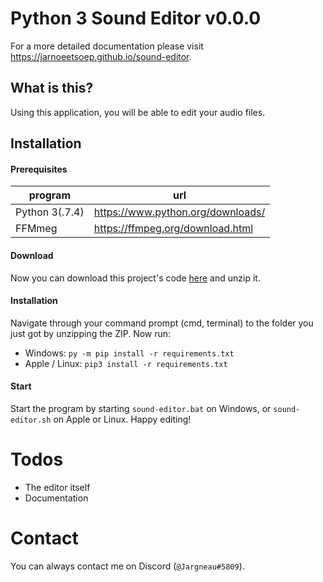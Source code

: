 # Python 3 Sound Editor v0.0.0
For a more detailed documentation please visit https://jarnoeetsoep.github.io/sound-editor.

## What is this?
Using this application, you will be able to edit your audio files.

## Installation

#### Prerequisites
program | url
------- | ---
Python 3(.7.4) | https://www.python.org/downloads/
FFMmeg | https://ffmpeg.org/download.html

#### Download
Now you can download this project's code [here](https://github.com/JarnoEetSoep/sound-editor/archive/master.zip) and unzip it.

#### Installation
Navigate through your command prompt (cmd, terminal) to the folder you just got by unzipping the ZIP. Now run:
* Windows: `py -m pip install -r requirements.txt`
* Apple / Linux: `pip3 install -r requirements.txt`

#### Start
Start the program by starting `sound-editor.bat` on Windows, or `sound-editor.sh` on Apple or Linux. Happy editing!

# Todos
* The editor itself
* Documentation

# Contact
You can always contact me on Discord (`@Jargneau#5809`).